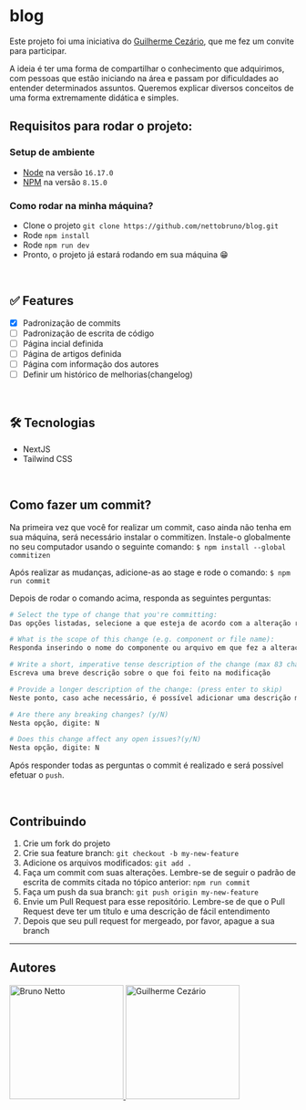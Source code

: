 # blog

Este projeto foi uma iniciativa do [Guilherme Cezário](https://www.linkedin.com/in/guilherme-cezario/), que me fez um convite para participar. 

A ideia é ter uma forma de compartilhar o conhecimento que adquirimos, com pessoas que estão iniciando na área e passam por dificuldades ao entender determinados assuntos. Queremos explicar diversos conceitos de uma forma extremamente didática e simples.

## Requisitos para rodar o projeto:

### Setup de ambiente
- [Node](https://nodejs.org/en/) na versão `16.17.0`
- [NPM](https://www.npmjs.com/) na versão `8.15.0`

### Como rodar na minha máquina?

- Clone o projeto `git clone https://github.com/nettobruno/blog.git`
- Rode `npm install`
- Rode `npm run dev`
- Pronto, o projeto já estará rodando em sua máquina 😁

</br>

## ✅ Features

- [x] Padronização de commits
- [ ] Padronização de escrita de código
- [ ] Página incial definida
- [ ] Página de artigos definida
- [ ] Página com informação dos autores
- [ ] Definir um histórico de melhorias(changelog)

</br>

## 🛠 Tecnologias

- NextJS
- Tailwind CSS

</br>

## Como fazer um commit?

Na primeira vez que você for realizar um commit, caso ainda não tenha em sua máquina, será necessário instalar o commitizen. Instale-o globalmente no seu computador usando o seguinte comando:
```$ npm install --global commitizen```

Após realizar as mudanças, adicione-as ao stage e rode o comando:
```$ npm run commit```

Depois de rodar o comando acima, responda as seguintes perguntas: 
```bash
# Select the type of change that you're committing:
Das opções listadas, selecione a que esteja de acordo com a alteração realizada. Ex: fix

# What is the scope of this change (e.g. component or file name):
Responda inserindo o nome do componente ou arquivo em que fez a alteração. Ex: changelog

# Write a short, imperative tense description of the change (max 83 chars)
Escreva uma breve descrição sobre o que foi feito na modificação

# Provide a longer description of the change: (press enter to skip)
Neste ponto, caso ache necessário, é possível adicionar uma descrição mais detalhada sobre aquele commit

# Are there any breaking changes? (y/N)
Nesta opção, digite: N

# Does this change affect any open issues?(y/N)
Nesta opção, digite: N
```

Após responder todas as perguntas o commit é realizado e será possível efetuar o `push`.

</br>

## Contribuindo

1. Crie um fork do projeto
2. Crie sua feature branch: `git checkout -b my-new-feature` 
3. Adicione os arquivos modificados:  `git add .`
4. Faça um commit com suas alterações. Lembre-se de seguir o padrão de escrita de commits citada no tópico anterior: `npm run commit`
5. Faça um push da sua branch: `git push origin my-new-feature` 
6. Envie um Pull Request para esse repositório. Lembre-se de que o Pull Request deve ter um título e uma descrição de fácil entendimento
7. Depois que seu pull request for mergeado, por favor, apague a sua branch

---

## Autores

<a href="https://www.linkedin.com/in/bruno-netto-77434b187/">
  <img src="https://avatars.githubusercontent.com/u/38847034?v=4" width="200px;" alt="Bruno Netto"/>
</a>

<a href="https://www.linkedin.com/in/guilherme-cezario">
  <img src="https://avatars.githubusercontent.com/u/40027448?v=4" width="200px;" alt="Guilherme Cezário"/>
</a>
